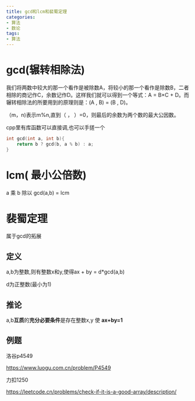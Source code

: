 ```yaml
---
title: gcd和lcm和裴蜀定理
categories: 
- 算法
- 数论
tags: 
- 算法
---
```


# gcd(辗转相除法)

我们将两数中较大的那一个看作是被除数A，将较小的那一个看作是除数B，二者相除的商记作C，余数记作D。这样我们就可以得到一个等式：A = B×C + D。而辗转相除法的所要用到的原理则是：(A , B) = (B , D)。

（m，n)表示m%n,直到（ ， ）=0，则最后的余数为两个数的最大公因数。

cpp里有库函数可以直接调,也可以手搓一个

```cpp
int gcd(int a, int b){
    return b ? gcd(b, a % b) : a;
}
```

# lcm( 最小公倍数)

a 乘 b 除以 gcd(a,b) = lcm

# 裴蜀定理

属于gcd的拓展

## 定义

a,b为整数,则有整数x和y,使得ax + by = d*gcd(a,b)

<!-- more -->

d为正整数(最小为1)

## 推论

a,b**互质**的**充分必要条件**是存在整数x,y 使 **ax+by=1**

## 例题

洛谷p4549

https://www.luogu.com.cn/problem/P4549

力扣1250

https://leetcode.cn/problems/check-if-it-is-a-good-array/description/